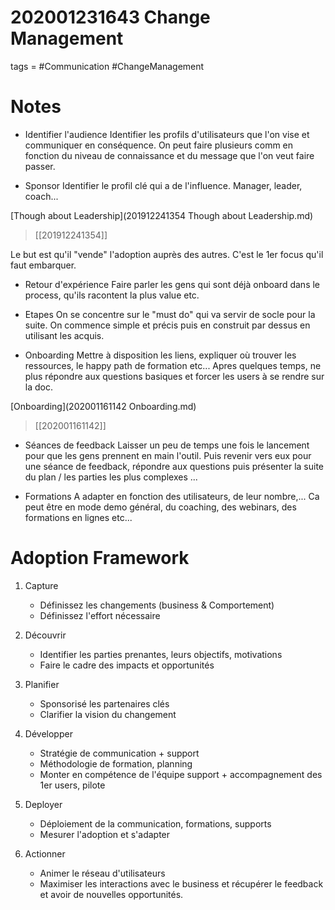 # 202001231643 Change Management
tags = #Communication #ChangeManagement

# Notes
*  Identifier l'audience
Identifier les profils d'utilisateurs que l'on vise et communiquer en conséquence. 
On peut faire plusieurs comm en fonction du niveau de connaissance et du message que l'on veut faire passer.


*  Sponsor 
Identifier le profil clé qui a de l'influence. Manager, leader, coach... 

[Though about Leadership](201912241354 Though about Leadership.md) 
>[[201912241354]]


Le but est qu'il "vende" l'adoption auprès des autres. C'est le 1er focus qu'il faut embarquer. 

*  Retour d'expérience
Faire parler les gens qui sont déjà onboard dans le process, qu'ils racontent la plus value etc.

* Etapes
On se concentre sur le "must do" qui va servir de socle pour la suite.
On commence simple et précis puis en construit par dessus en utilisant les acquis.

* Onboarding 
Mettre à disposition les liens, expliquer où trouver les ressources, le happy path de formation etc... 
Apres quelques temps, ne plus répondre aux questions basiques et forcer les users à se rendre sur la doc.

[Onboarding](202001161142 Onboarding.md)
>[[202001161142]] 


* Séances de feedback
Laisser un peu de temps une fois le lancement pour que les gens prennent en main l'outil. Puis revenir vers eux pour une séance de feedback, répondre aux questions puis présenter la suite du plan / les parties les plus complexes ...

* Formations
A adapter en fonction des utilisateurs, de leur nombre,...
Ca peut être en mode demo général, du coaching, des webinars, des formations en lignes etc...


# Adoption Framework

1. Capture
	* Définissez les changements (business & Comportement)
	* Définissez l'effort nécessaire

2. Découvrir
	* Identifier les parties prenantes, leurs objectifs, motivations
	* Faire le cadre des impacts et opportunités

3. Planifier
	* Sponsorisé les partenaires clés
	* Clarifier la vision du changement

4. Développer
	* Stratégie de communication + support
	* Méthodologie de formation, planning
	* Monter en compétence de l'équipe support + accompagnement des 1er users, pilote

5. Deployer
	* Déploiement de la communication, formations, supports
	* Mesurer l'adoption et s'adapter

6. Actionner
	* Animer le réseau d'utilisateurs
	* Maximiser les interactions avec le business et récupérer le feedback et avoir de nouvelles opportunités.